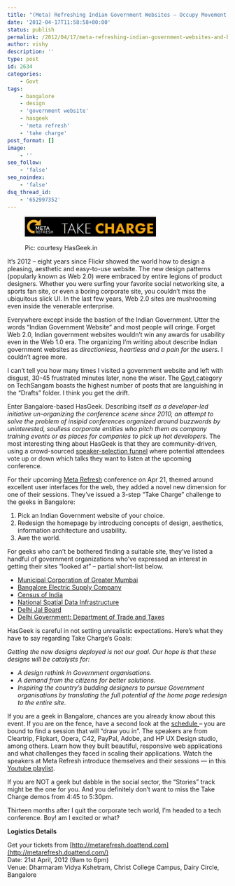 ```yaml
---
title: "(Meta) Refreshing Indian Government Websites – Occupy Movement Style"
date: '2012-04-17T11:58:58+00:00'
status: publish
permalink: /2012/04/17/meta-refreshing-indian-government-websites-and-bangalores-leading-techoccupy-movement-style
author: vishy
description: ''
type: post
id: 2634
categories:
    - Govt
tags:
    - bangalore
    - design
    - 'government website'
    - hasgeek
    - 'meta refresh'
    - 'take charge'
post_format: []
image:
    - ''
seo_follow:
    - 'false'
seo_noindex:
    - 'false'
dsq_thread_id:
    - '652997352'
---
```

<figure aria-describedby="caption-attachment-1137" class="wp-caption alignleft" id="attachment_1137" style="width: 300px">

[![](../../../../uploads/2012/04/meta_refresh_take_charge.png "meta_refresh_take_charge")](../../../../uploads/2012/04/meta_refresh_take_charge.png)<figcaption class="wp-caption-text" id="caption-attachment-1137">Pic: courtesy HasGeek.in</figcaption></figure>

It’s 2012 – eight years since Flickr showed the world how to design a pleasing, aesthetic and easy-to-use website. The new design patterns (popularly known as Web 2.0) were embraced by entire legions of product designers. Whether you were surfing your favorite social networking site, a sports fan site, or even a boring corporate site, you couldn’t miss the ubiquitous slick UI. In the last few years, Web 2.0 sites are mushrooming even inside the venerable enterprise.

Everywhere except inside the bastion of the Indian Government. Utter the words “Indian Government Website” and most people will cringe. Forget Web 2.0, Indian government websites wouldn’t win any awards for usability even in the Web 1.0 era. The organizing I’m writing about describe Indian government websites as *directionless, heartless and a pain for the users*. I couldn’t agree more.

I can’t tell you how many times I visited a government website and left with disgust, 30-45 frustrated minutes later, none the wiser. The [Govt ](http://www.techsangam.com/category/govt/)category on TechSangam boasts the highest number of posts that are languishing in the “Drafts” folder. I think you get the drift.

Enter Bangalore-based HasGeek. Describing itself *as a developer-led initiative un-organizing the conference scene since 2010, an attempt to solve the problem of insipid conferences organized around buzzwords by uninterested, soulless corporate entities who pitch them as company training events or as places for companies to pick up hot developers*. The most interesting thing about HasGeek is that they are community-driven, using a crowd-sourced [speaker-selection funnel](http://funnel.hasgeek.in/) where potential attendees vote up or down which talks they want to listen at the upcoming conference.

For their upcoming [Meta Refresh](http://metarefresh.in/2012/) conference on Apr 21, themed around excellent user interfaces for the web, they added a novel new dimension for one of their sessions. They’ve issued a 3-step “Take Charge” challenge to the geeks in Bangalore:

1. Pick an Indian Government website of your choice.
2. Redesign the homepage by introducing concepts of design, aesthetics, information architecture and usability.
3. Awe the world.

For geeks who can’t be bothered finding a suitable site, they’ve listed a handful of government organizations who’ve expressed an interest in getting their sites “looked at” – partial short-list below.

- [Municipal Corporation of Greater Mumbai](http://mcgm.gov.in/)
- [Bangalore Electric Supply Company](http://www.bescom.org/)
- [Census of India](http://censusindia.gov.in/)
- [National Spatial Data Infrastructure](http://nsdiindia.gov.in/)
- [Delhi Jal Board](http://www.delhi.gov.in/wps/wcm/connect/DOIT_DJB/djb/home)
- [Delhi Government: Department of Trade and Taxes](http://delhi.gov.in/wps/wcm/connect/doit_tradeandtaxes/TradeAndTaxes/Home)

HasGeek is careful in not setting unrealistic expectations. Here’s what they have to say regarding Take Charge’s Goals:

*Getting the new designs deployed is not our goal. Our hope is that these designs will be catalysts for:*

- *A design rethink in Government organisations.*
- *A demand from the citizens for better solutions.*
- *Inspiring the country’s budding designers to pursue Government organisations by translating the full potential of the home page redesign to the entire site.*

If you are a geek in Bangalore, chances are you already know about this event. If you are on the fence, have a second look at the [schedule ](http://metarefresh.in/2012/#schedule)– you are bound to find a session that will “draw you in”. The speakers are from Cleartrip, Flipkart, Opera, C42, PayPal, Adobe, and HP UX Design studio, among others. Learn how they built beautiful, responsive web applications and what challenges they faced in scaling their applications. Watch the speakers at Meta Refresh introduce themselves and their sessions — in this [Youtube playlist](http://www.youtube.com/playlist?list=PLD135D46C531052A2).

If you are NOT a geek but dabble in the social sector, the “Stories” track might be the one for you. And you definitely don’t want to miss the Take Charge demos from 4:45 to 5:30pm.

Thirteen months after I quit the corporate tech world, I’m headed to a tech conference. Boy! am I excited or what?

**Logistics Details**

Get your tickets from [http://metarefresh.doattend.com](http://metarefresh.doattend.com/)  
Date: 21st April, 2012 (9am to 6pm)  
Venue: Dharmaram Vidya Kshetram, Christ College Campus, Dairy Circle, Bangalore